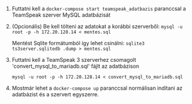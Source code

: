 1. Futtatni kell a ```docker-compose start teamspeak_adatbazis``` paranccsal a TeamSpeak szerver MySQL adatbázisát

2. (Opcionális) Be kell tölteni az adatokat a korábbi szerverből: ```mysql -u root -p -h 172.20.128.14 < mentes.sql```

    Mentést Sqlite formátumból így lehet csinálni: ```sqlite3 ts3server.sqlitedb .dump > mentes.sql```

3. Futtatni kell a TeamSpeak 3 szerverhez csomagolt 'convert_mysql_to_mariadb.sql' fájlt az adatbázison

    ```mysql -u root -p -h 172.20.128.14 < convert_mysql_to_mariadb.sql```

4. Mostmár lehet a ```docker-compose up``` paranccsal normálisan indítani az adatbázist és a szervert egyszerre.